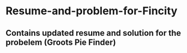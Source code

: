 # Resume-and-problem-for-Fincity

## Contains updated resume and solution for the probelem (Groots Pie Finder)

